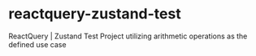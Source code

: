 # reactquery-zustand-test
ReactQuery | Zustand Test Project utilizing arithmetic operations as the defined use case
